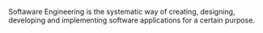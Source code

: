 Softaware Engineering is the systematic way of creating, designing, developing and implementing  software applications for a certain purpose.

